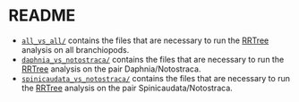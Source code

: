 # README
  - <code>[all_vs_all/](all_vs_all/)</code> contains the files that are necessary to run the [RRTree](https://github.com/mrrlab/RRTree) analysis on all branchiopods.
  - <code>[daphnia_vs_notostraca/](daphnia_vs_notostraca/)</code> contains the files that are necessary to run the [RRTree](https://github.com/mrrlab/RRTree) analysis on the pair Daphnia/Notostraca.
  - <code>[spinicaudata_vs_notostraca/](spinicaudata_vs_notostraca/)</code> contains the files that are necessary to run the [RRTree](https://github.com/mrrlab/RRTree) analysis on the pair Spinicaudata/Notostraca.
